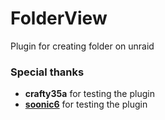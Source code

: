 # FolderView

Plugin for creating folder on unraid

### Special thanks
- **crafty35a** for testing the plugin
- [**soonic6**](https://github.com/soonic6) for testing the plugin